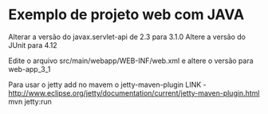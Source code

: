 # Exemplo de projeto web com JAVA
Alterar a versão do javax.servlet-api de 2.3 para 3.1.0
Altere a versão do JUnit para 4.12
    
Edite o arquivo src/main/webapp/WEB-INF/web.xml e altere o versão para web-app_3_1

Para usar o jetty add no mavem o jetty-maven-plugin
    LINK - http://www.eclipse.org/jetty/documentation/current/jetty-maven-plugin.html
    mvn jetty:run